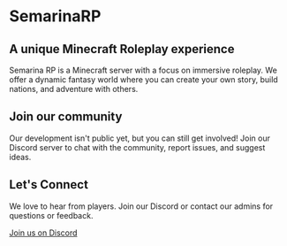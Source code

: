 # SemarinaRP

## A unique Minecraft Roleplay experience
Semarina RP is a Minecraft server with a focus on immersive roleplay. We offer a dynamic fantasy world where you can create your own story, build nations, and adventure with others.

## Join our community
Our development isn't public yet, but you can still get involved! Join our Discord server to chat with the community, report issues, and suggest ideas.

## Let's Connect
We love to hear from players.  Join our Discord or contact our admins for questions or feedback.

[Join us on Discord](https://discord.gg/EMDxwq7WpM)
